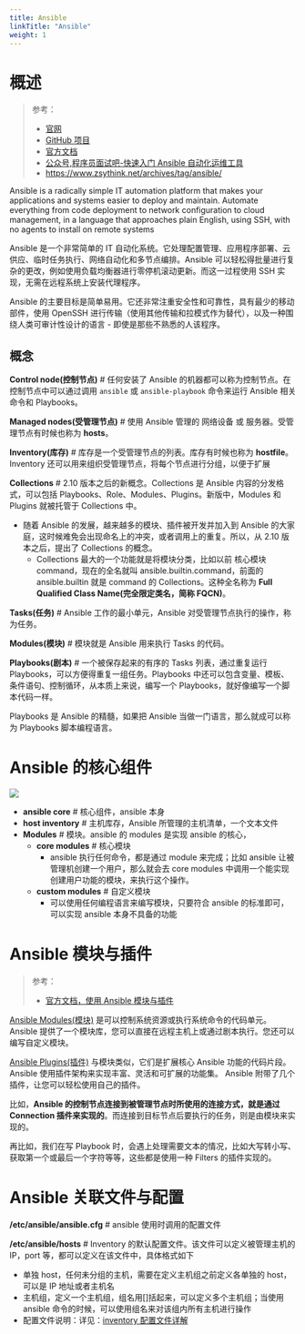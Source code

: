 ```yaml
---
title: Ansible
linkTitle: "Ansible"
weight: 1
---
```


# 概述

> 参考：
>
> - [官网](https://www.ansible.com/)
> - [GitHub 项目](https://github.com/ansible/ansible)
> - [官方文档](https://docs.ansible.com/ansible/latest/index.html)
> - [公众号,程序员面试吧-快速入门 Ansible 自动化运维工具](https://mp.weixin.qq.com/s/qu0vPgyNBbRlTtf1pMtq7Q)
> - <https://www.zsythink.net/archives/tag/ansible/>

Ansible is a radically simple IT automation platform that makes your applications and systems easier to deploy and maintain. Automate everything from code deployment to network configuration to cloud management, in a language that approaches plain English, using SSH, with no agents to install on remote systems

Ansible 是一个非常简单的 IT 自动化系统。它处理配置管理、应用程序部署、云供应、临时任务执行、网络自动化和多节点编排。Ansible 可以轻松得批量进行复杂的更改，例如使用负载均衡器进行零停机滚动更新。而这一过程使用 SSH 实现，无需在远程系统上安装代理程序。

Ansible 的主要目标是简单易用。它还非常注重安全性和可靠性，具有最少的移动部件，使用 OpenSSH 进行传输（使用其他传输和拉模式作为替代），以及一种围绕人类可审计性设计的语言 - 即使是那些不熟悉的人该程序。

## 概念

**Control node(控制节点)** # 任何安装了 Ansible 的机器都可以称为控制节点。在控制节点中可以通过调用 `ansible` 或 `ansible-playbook` 命令来运行 Ansible 相关命令和 Playbooks。

**Managed nodes(受管理节点)** # 使用 Ansible 管理的 网络设备 或 服务器。受管理节点有时候也称为 **hosts**。

**Inventory(库存)** # 库存是一个受管理节点的列表。库存有时候也称为 **hostfile**。Inventory 还可以用来组织受管理节点，将每个节点进行分组，以便于扩展

**Collections** # 2.10 版本之后的新概念。Collections 是 Ansible 内容的分发格式，可以包括 Playbooks、Role、Modules、Plugins。新版中，Modules 和 Plugins 就被托管于 Collections 中。

- 随着 Ansible 的发展，越来越多的模块、插件被开发并加入到 Ansible 的大家庭，这时候难免会出现命名上的冲突，或者调用上的重复。所以，从 2.10 版本之后，提出了 Collections 的概念。
  - Collections 最大的一个功能就是将模块分类，比如以前 核心模块 command，现在的全名就叫 ansible.builtin.command，前面的 ansible.builtin 就是 command 的 Collections。这种全名称为 **Full Qualified Class Name(完全限定类名，简称 FQCN)**。

**Tasks(任务)** # Ansible 工作的最小单元，Ansible 对受管理节点执行的操作，称为任务。

**Modules(模块)** # 模块就是 Ansible 用来执行 Tasks 的代码。

**Playbooks(剧本)** # 一个被保存起来的有序的 Tasks 列表，通过重复运行 Playbooks，可以方便得重复一组任务。Playbooks 中还可以包含变量、模板、条件语句、控制循环，从本质上来说，编写一个 Playbooks，就好像编写一个脚本代码一样。

Playbooks 是 Ansible 的精髓，如果把 Ansible 当做一门语言，那么就成可以称为 Playbooks 脚本编程语言。

# Ansible 的核心组件

![](https://notes-learning.oss-cn-beijing.aliyuncs.com/ot4g6f/1616125280904-828340be-8634-4a3f-a97b-d4600818bd6e.jpeg)

- **ansible core** # 核心组件，ansible 本身
- **host inventory** # 主机库存，Ansible 所管理的主机清单，一个文本文件
- **Modules** # 模块。ansible 的 modules 是实现 ansible 的核心，
  - **core modules** # 核心模块
    - ansible 执行任何命令，都是通过 module 来完成；比如 ansible 让被管理机创建一个用户，那么就会去 core modules 中调用一个能实现创建用户功能的模块，来执行这个操作。
  - **custom modules** # 自定义模块
    - 可以使用任何编程语言来编写模块，只要符合 ansible 的标准即可，可以实现 ansible 本身不具备的功能

# Ansible 模块与插件

> 参考：
>
> - [官方文档，使用 Ansible 模块与插件](https://docs.ansible.com/ansible/latest/module_plugin_guide/index.html)

[Ansible Modules(模块)](/docs/9.运维/Ansible/Ansible%20Modules/Ansible%20Modules.md) 是可以控制系统资源或执行系统命令的代码单元。 Ansible 提供了一个模块库，您可以直接在远程主机上或通过剧本执行。您还可以编写自定义模块。

[Ansible Plugins(插件)](/docs/9.运维/Ansible/Ansible%20Plugins/Ansible%20Plugins.md) 与模块类似，它们是扩展核心 Ansible 功能的代码片段。 Ansible 使用插件架构来实现丰富、灵活和可扩展的功能集。 Ansible 附带了几个插件，让您可以轻松使用自己的插件。

比如，**Ansible 的控制节点连接到被管理节点时所使用的连接方式，就是通过 Connection 插件来实现的**。而连接到目标节点后要执行的任务，则是由模块来实现的。

再比如，我们在写 Playbook 时，会遇上处理需要文本的情况，比如大写转小写、获取第一个或最后一个字符等等，这些都是使用一种 Filters 的插件实现的。

# Ansible 关联文件与配置

**/etc/ansible/ansible.cfg** # ansible 使用时调用的配置文件

**/etc/ansible/hosts** # Inventory 的默认配置文件。该文件可以定义被管理主机的 IP，port 等，都可以定义在该文件中，具体格式如下

- 单独 host，任何未分组的主机，需要在定义主机组之前定义各单独的 host，可以是 IP 地址或者主机名
- 主机组，定义一个主机组，组名用\[]括起来，可以定义多个主机组；当使用 ansible 命令的时候，可以使用组名来对该组内所有主机进行操作
- 配置文件说明：详见：[inventory 配置文件详解](/docs/9.运维/Ansible/Inventory%20配置文件详解.md)
